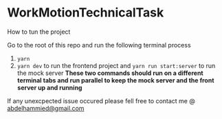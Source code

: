 # WorkMotionTechnicalTask

How to tun the project 

Go to the root of this repo and run the following terminal process 

1. ``` yarn ```
2. ``` yarn dev ``` to run the frontend project and ``` yarn run start:server ``` to run the mock server **These two commands should run on a different terminal tabs and run parallel to keep the mock server and the front server up and running** 


If any unexcpected issue occured please fell free to contact me @ abdelhammied@gmail.com
